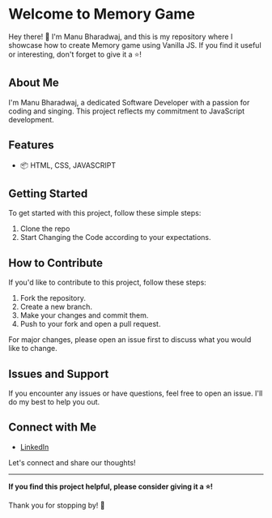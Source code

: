 # Welcome to Memory Game

Hey there! 👋 I'm Manu Bharadwaj, and this is my repository where I showcase how to create Memory game using Vanilla JS. If you find it useful or interesting, don't forget to give it a ⭐️!

## About Me

I'm Manu Bharadwaj, a dedicated Software Developer with a passion for coding and singing. This project reflects my commitment to JavaScript development.

## Features

- 📦 HTML, CSS, JAVASCRIPT

## Getting Started

To get started with this project, follow these simple steps:

1. Clone the repo
2. Start Changing the Code according to your expectations.

## How to Contribute

If you'd like to contribute to this project, follow these steps:

1. Fork the repository.
2. Create a new branch.
3. Make your changes and commit them.
4. Push to your fork and open a pull request.

For major changes, please open an issue first to discuss what you would like to change.

## Issues and Support

If you encounter any issues or have questions, feel free to open an issue. I'll do my best to help you out.

## Connect with Me

- [LinkedIn](https://www.linkedin.com/in/manu-bharadwaj-3507a345/)

Let's connect and share our thoughts!

---

**If you find this project helpful, please consider giving it a ⭐️!**

Thank you for stopping by! 🌟




